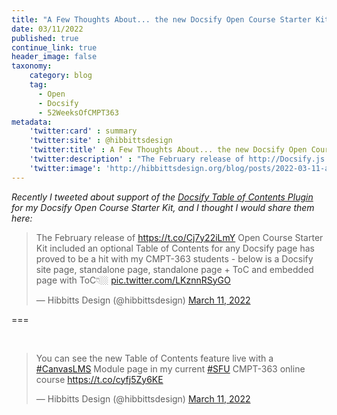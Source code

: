 ```yaml
---
title: "A Few Thoughts About... the new Docsify Open Course Starter Kit Table of Contents Feature"
date: 03/11/2022
published: true
continue_link: true
header_image: false
taxonomy:
    category: blog
    tag:
      - Open
      - Docsify
      - 52WeeksOfCMPT363
metadata:
    'twitter:card' : summary
    'twitter:site' : @hibbittsdesign
    'twitter:title' : A Few Thoughts About... the new Docsify Open Course Starter Kit Table of Contents Feature
    'twitter:description' : "The February release of http://Docsify.js.org Open Course Starter Kit included an optional Table of Contents for any Docsify page has proved to be a hit with my CMPT-363 students"
    'twitter:image': 'http://hibbittsdesign.org/blog/posts/2022-03-11-a-few-thoughts-about-the-new-toc-feature-for-my-docsify-projects/screenshot.jpg'
---
```


_Recently I tweeted about support of the [Docsify Table of Contents Plugin](https://github.com/justintien/docsify-plugin-toc) for my Docsify Open Course Starter Kit, and I thought I would share them here:_

<blockquote class="twitter-tweet" data-lang="en"><p lang="en" dir="ltr">The February release of <a href="https://t.co/Cj7y22iLmY">https://t.co/Cj7y22iLmY</a> Open Course Starter Kit included an optional Table of Contents for any Docsify page has proved to be a hit with my CMPT-363 students - below is a Docsify site page, standalone page, standalone page + ToC and embedded page with ToC👇🏼 <a href="https://t.co/LKznnRSyGO">pic.twitter.com/LKznnRSyGO</a></p>&mdash; Hibbitts Design (@hibbittsdesign) <a href="https://twitter.com/hibbittsdesign/status/1502403830243160065?ref_src=twsrc%5Etfw">March 11, 2022</a></blockquote>
<script async src="https://platform.twitter.com/widgets.js" charset="utf-8"></script>

===

<br>

<blockquote class="twitter-tweet" data-conversation="none"><p lang="en" dir="ltr">You can see the new Table of Contents feature live with a <a href="https://twitter.com/hashtag/CanvasLMS?src=hash&amp;ref_src=twsrc%5Etfw">#CanvasLMS</a> Module page in my current <a href="https://twitter.com/hashtag/SFU?src=hash&amp;ref_src=twsrc%5Etfw">#SFU</a> CMPT-363 online course <a href="https://t.co/cyfj5Zy6KE">https://t.co/cyfj5Zy6KE</a></p>&mdash; Hibbitts Design (@hibbittsdesign) <a href="https://twitter.com/hibbittsdesign/status/1502405008360321024?ref_src=twsrc%5Etfw">March 11, 2022</a></blockquote> <script async src="https://platform.twitter.com/widgets.js" charset="utf-8"></script>
